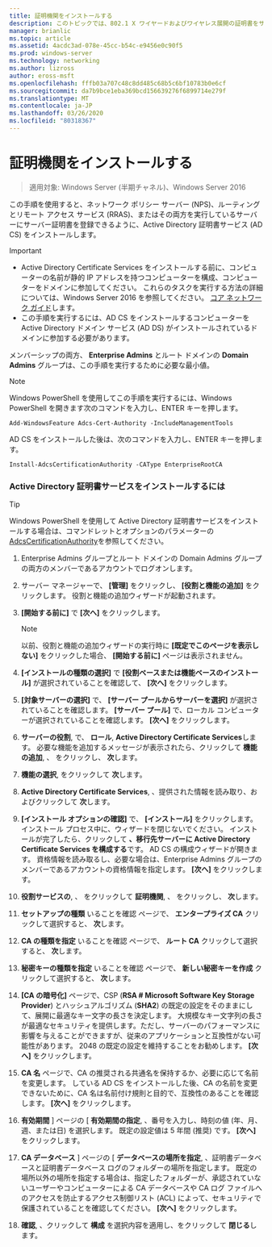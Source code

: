 ```yaml
---
title: 証明機関をインストールする
description: このトピックでは、802.1 X ワイヤードおよびワイヤレス展開の証明書をサーバーのデプロイ ガイドの一部
manager: brianlic
ms.topic: article
ms.assetid: 4acdc3ad-078e-45cc-b54c-e9456e0c90f5
ms.prod: windows-server
ms.technology: networking
ms.author: lizross
author: eross-msft
ms.openlocfilehash: fffb03a707c48c8dd485c68b5c6bf10783b0e6cf
ms.sourcegitcommit: da7b9bce1eba369bcd156639276f6899714e279f
ms.translationtype: MT
ms.contentlocale: ja-JP
ms.lasthandoff: 03/26/2020
ms.locfileid: "80318367"
---
```

# <a name="install-the-certification-authority"></a>証明機関をインストールする

>適用対象: Windows Server (半期チャネル)、Windows Server 2016

この手順を使用すると、ネットワーク ポリシー サーバー (NPS)、ルーティングとリモート アクセス サービス (RRAS)、またはその両方を実行しているサーバーにサーバー証明書を登録できるように、Active Directory 証明書サービス (AD CS) をインストールします。  
  
> [!IMPORTANT]  
> -   Active Directory Certificate Services をインストールする前に、コンピューターの名前が静的 IP アドレスを持つコンピューターを構成、コンピューターをドメインに参加してください。 これらのタスクを実行する方法の詳細については、Windows Server 2016 を参照してください。 [コア ネットワーク ガイド](https://technet.microsoft.com/windows-server-docs/networking/core-network-guide/core-network-guide)します。  
> -   この手順を実行するには、AD CS をインストールするコンピューターを Active Directory ドメイン サービス (AD DS) がインストールされているドメインに参加する必要があります。  
  
メンバーシップの両方、 **Enterprise Admins** とルート ドメインの **Domain Admins** グループは、この手順を実行するために必要な最小値。  
  
> [!NOTE]  
> Windows PowerShell を使用してこの手順を実行するには、Windows PowerShell を開きます次のコマンドを入力し、ENTER キーを押します。   
>   
> `Add-WindowsFeature Adcs-Cert-Authority -IncludeManagementTools`  
>   
> AD CS をインストールした後は、次のコマンドを入力し、ENTER キーを押します。  
>   
> `Install-AdcsCertificationAuthority -CAType EnterpriseRootCA`  
  
### <a name="to-install-active-directory-certificate-services"></a>Active Directory 証明書サービスをインストールするには  

> [!TIP]
> Windows PowerShell を使用して Active Directory 証明書サービスをインストールする場合は、コマンドレットとオプションのパラメーターの[AdcsCertificationAuthority](https://docs.microsoft.com/powershell/module/adcsdeployment/install-adcscertificationauthority?view=win10-ps)を参照してください。
  
1.  Enterprise Admins グループとルート ドメインの Domain Admins グループの両方のメンバーであるアカウントでログオンします。  
  
2.  サーバー マネージャーで、 **[管理]** をクリックし、 **[役割と機能の追加]** をクリックします。 役割と機能の追加ウィザードが起動されます。  
  
3.  **[開始する前に]** で **[次へ]** をクリックします。  
  
    > [!NOTE]  
    > 以前、役割と機能の追加ウィザードの実行時に **[既定でこのページを表示しない]** をクリックした場合、 **[開始する前に]** ページは表示されません。  
  
4.  **[インストールの種類の選択]** で **[役割ベースまたは機能ベースのインストール]** が選択されていることを確認して、 **[次へ]** をクリックします。  
  
5.  **[対象サーバーの選択]** で、 **[サーバー プールからサーバーを選択]** が選択されていることを確認します。 **[サーバー プール]** で、ローカル コンピューターが選択されていることを確認します。 **[次へ]** をクリックします。  
  
6.  **サーバーの役割**, で、 **ロール**,  **Active Directory Certificate Services**します。 必要な機能を追加するメッセージが表示されたら、クリックして **機能の追加**, 、 をクリックし、 **次**します。  
  
7.  **機能の選択**, をクリックして **次**します。  
  
8.  **Active Directory Certificate Services**, 、提供された情報を読み取り、およびクリックして **次**します。  
  
9. **[インストール オプションの確認]** で、 **[インストール]** をクリックします。 インストール プロセス中に、ウィザードを閉じないでください。 インストールが完了したら、クリックして **、移行先サーバーに Active Directory Certificate Services を構成する**です。 AD CS の構成ウィザードが開きます。 資格情報を読み取るし、必要な場合は、Enterprise Admins グループのメンバーであるアカウントの資格情報を指定します。 **[次へ]** をクリックします。  
  
10. **役割サービスの**, 、 をクリックして **証明機関**, 、 をクリックし、 **次**します。  
  
11. **セットアップの種類** いることを確認 ページで、 **エンタープライズ CA** クリックして選択すると、 **次**します。  
  
12. **CA の種類を指定** いることを確認 ページで、 **ルート CA** クリックして選択すると、 **次**します。  
  
13. **秘密キーの種類を指定** いることを確認 ページで、 **新しい秘密キーを作成** クリックして選択すると、 **次**します。  
  
14. **[CA の暗号化]** ページで、CSP (**RSA # Microsoft Software Key Storage Provider**) とハッシュアルゴリズム (**SHA2**) の既定の設定をそのままにして、展開に最適なキー文字の長さを決定します。 大規模なキー文字列の長さが最適なセキュリティを提供します。ただし、サーバーのパフォーマンスに影響を与えることができますが、従来のアプリケーションと互換性がない可能性があります。 2048 の既定の設定を維持することをお勧めします。 **[次へ]** をクリックします。  
  
15. **CA 名** ページで、CA の推奨される共通名を保持するか、必要に応じて名前を変更します。 している AD CS をインストールした後、CA の名前を変更できないために、CA 名は名前付け規則と目的で、互換性のあることを確認します。 **[次へ]** をクリックします。  
  
16. **有効期間** ] ページの [ **有効期間の指定**, 、番号を入力し、時刻の値 (年、月、週、または日) を選択します。 既定の設定値は 5 年間 (推奨) です。 **[次へ]** をクリックします。  
  
17. **CA データベース** ] ページの [ **データベースの場所を指定**, 、証明書データベースと証明書データベース ログのフォルダーの場所を指定します。 既定の場所以外の場所を指定する場合は、指定したフォルダーが、承認されていないユーザーやコンピューターによる CA データベースや CA ログ ファイルへのアクセスを防止するアクセス制御リスト (ACL) によって、セキュリティで保護されていることを確認してください。 **[次へ]** をクリックします。  
  
18. **確認**, 、クリックして **構成** を選択内容を適用し、をクリックして **閉じる**します。  
  


